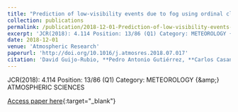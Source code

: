 ```yaml
---
title: "Prediction of low-visibility events due to fog using ordinal classification"
collection: publications
permalink: /publication/2018-12-01-Prediction-of-low-visibility-events-due-to-fog-using-ordinal-classification
excerpt: 'JCR(2018): 4.114 Position: 13/86 (Q1) Category: METEOROLOGY {\&amp;} ATMOSPHERIC SCIENCES'
date: 2018-12-01
venue: 'Atmospheric Research'
paperurl: 'http://doi.org/10.1016/j.atmosres.2018.07.017'
citation: 'David Guijo-Rubio, **Pedro Antonio Gutiérrez, **Carlos Casanova-Mateo, Julia Sanz-Justo, Sancho Salcedo-Sanz, César Hervás-Martínez, &quot;Prediction of low-visibility events due to fog using ordinal classification.&quot; Atmospheric Research, Vol. 214, 2018, pp.64-73.'
---
```

JCR(2018): 4.114 Position: 13/86 (Q1) Category: METEOROLOGY {\&amp;} ATMOSPHERIC SCIENCES

[Access paper here](http://doi.org/10.1016/j.atmosres.2018.07.017){:target="_blank"}
